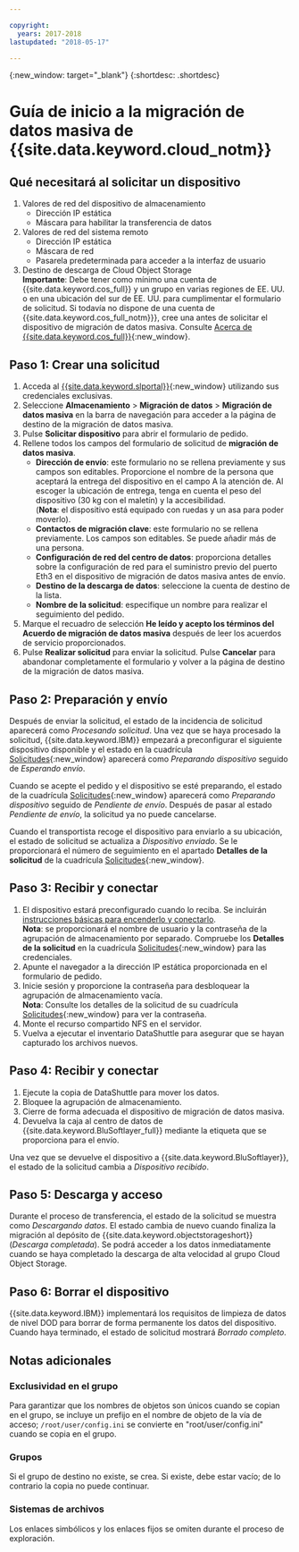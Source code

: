 ```yaml
---

copyright:
  years: 2017-2018
lastupdated: "2018-05-17"

---
```

{:new_window: target="_blank"}
{:shortdesc: .shortdesc}

# Guía de inicio a la migración de datos masiva de {{site.data.keyword.cloud_notm}}

## Qué necesitará al solicitar un dispositivo

1. Valores de red del dispositivo de almacenamiento
   - Dirección IP estática
   - Máscara para habilitar la transferencia de datos
2. Valores de red del sistema remoto
   - Dirección IP estática
   - Máscara de red 
   - Pasarela predeterminada para acceder a la interfaz de usuario
3. Destino de descarga de Cloud Object Storage <br/>
   **Importante**: Debe tener como mínimo una cuenta de {{site.data.keyword.cos_full}} y un grupo en varias regiones de EE. UU. o en una ubicación del sur de EE. UU. para cumplimentar el formulario de solicitud. Si todavía no dispone de una cuenta de {{site.data.keyword.cos_full_notm}}}, cree una antes de solicitar el dispositivo de migración de datos masiva. Consulte [Acerca de {{site.data.keyword.cos_full}}](https://console.bluemix.net/docs/services/cloud-object-storage/about-cos.html){:new_window}.

## Paso 1: Crear una solicitud

1. Acceda al [{{site.data.keyword.slportal}}](https://control.softlayer.com/){:new_window} utilizando sus credenciales exclusivas.
2. Seleccione **Almacenamiento** > **Migración de datos** > **Migración de datos masiva** en la barra de navegación para acceder a la página de destino de la migración de datos masiva.
3. Pulse **Solicitar dispositivo** para abrir el formulario de pedido.
4. Rellene todos los campos del formulario de solicitud de **migración de datos masiva**.
   - **Dirección de envío**: este formulario no se rellena previamente y sus campos son editables. Proporcione el nombre de la persona que aceptará la entrega del dispositivo en el campo A la atención de. Al escoger la ubicación de entrega, tenga en cuenta el peso del dispositivo (30 kg con el maletín) y la accesibilidad. <br/> (**Nota**: el dispositivo está equipado con ruedas y un asa para poder moverlo).
   - **Contactos de migración clave**: este formulario no se rellena previamente. Los campos son editables. Se puede añadir más de una persona. 
   - **Configuración de red del centro de datos**: proporciona detalles sobre la configuración de red para el suministro previo del puerto Eth3 en el dispositivo de migración de datos masiva antes de envío.
   - **Destino de la descarga de datos**: seleccione la cuenta de destino de la lista.
   - **Nombre de la solicitud**: especifique un nombre para realizar el seguimiento del pedido.
5. Marque el recuadro de selección **He leído y acepto los términos del Acuerdo de migración de datos masiva** después de leer los acuerdos de servicio proporcionados.
6. Pulse **Realizar solicitud** para enviar la solicitud. Pulse **Cancelar** para abandonar completamente el formulario y volver a la página de destino de la migración de datos masiva.


## Paso 2: Preparación y envío

Después de enviar la solicitud, el estado de la incidencia de solicitud aparecerá como *Procesando solicitud*. Una vez que se haya procesado la solicitud, {{site.data.keyword.IBM}} empezará a preconfigurar el siguiente dispositivo disponible y el estado en la cuadrícula [Solicitudes](https://control.softlayer.com/storage/mdms){:new_window} aparecerá como *Preparando dispositivo* seguido de *Esperando envío*.

Cuando se acepte el pedido y el dispositivo se esté preparando, el estado de la cuadrícula [Solicitudes](https://control.softlayer.com/storage/mdms){:new_window} aparecerá como *Preparando dispositivo* seguido de *Pendiente de envío*. Después de pasar al estado *Pendiente de envío*, la solicitud ya no puede cancelarse. 

Cuando el transportista recoge el dispositivo para enviarlo a su ubicación, el estado de solicitud se actualiza a *Dispositivo enviado*. Se le proporcionará el número de seguimiento en el apartado **Detalles de la solicitud** de la cuadrícula [Solicitudes](https://control.softlayer.com/storage/mdms){:new_window}.


## Paso 3: Recibir y conectar

1. El dispositivo estará preconfigurado cuando lo reciba. Se incluirán [instrucciones básicas para encenderlo y conectarlo](user-instructions.html). <br/>
  **Nota**: se proporcionará el nombre de usuario y la contraseña de la agrupación de almacenamiento por separado. Compruebe los **Detalles de la solicitud** en la cuadrícula [Solicitudes](https://control.softlayer.com/storage/mdms){:new_window} para las credenciales.
2. Apunte el navegador a la dirección IP estática proporcionada en el formulario de pedido.
3. Inicie sesión y proporcione la contraseña para desbloquear la agrupación de almacenamiento vacía. <br/>
   **Nota**: Consulte los detalles de la solicitud de su cuadrícula [Solicitudes](https://control.softlayer.com/storage/mdms){:new_window} para ver la contraseña.
4. Monte el recurso compartido NFS en el servidor.
5. Vuelva a ejecutar el inventario DataShuttle para asegurar que se hayan capturado los archivos nuevos.

## Paso 4: Recibir y conectar
1. Ejecute la copia de DataShuttle para mover los datos.
2. Bloquee la agrupación de almacenamiento.
3. Cierre de forma adecuada el dispositivo de migración de datos masiva.
4. Devuelva la caja al centro de datos de {{site.data.keyword.BluSoftlayer_full}} mediante la etiqueta que se proporciona para el envío.

Una vez que se devuelve el dispositivo a {{site.data.keyword.BluSoftlayer}}, el estado de la solicitud cambia a *Dispositivo recibido*. 

## Paso 5: Descarga y acceso

Durante el proceso de transferencia, el estado de la solicitud se muestra como *Descargando datos*. El estado cambia de nuevo cuando finaliza la migración al depósito de {{site.data.keyword.objectstorageshort}} (*Descarga completada*). Se podrá acceder a los datos inmediatamente cuando se haya completado la descarga de alta velocidad al grupo Cloud Object Storage.

## Paso 6: Borrar el dispositivo

{{site.data.keyword.IBM}} implementará los requisitos de limpieza de datos de nivel DOD para borrar de forma permanente los datos del dispositivo. Cuando haya terminado, el estado de solicitud mostrará *Borrado completo*.

## Notas adicionales

### Exclusividad en el grupo

Para garantizar que los nombres de objetos son únicos cuando se copian en el grupo, se incluye un prefijo en el nombre de objeto de la vía de acceso; `/root/user/config.ini` se convierte en "root/user/config.ini" cuando se copia en el grupo.

### Grupos

Si el grupo de destino no existe, se crea. Si existe, debe estar vacío; de lo contrario la copia no puede continuar.  

### Sistemas de archivos

Los enlaces simbólicos y los enlaces fijos se omiten durante el proceso de exploración.

